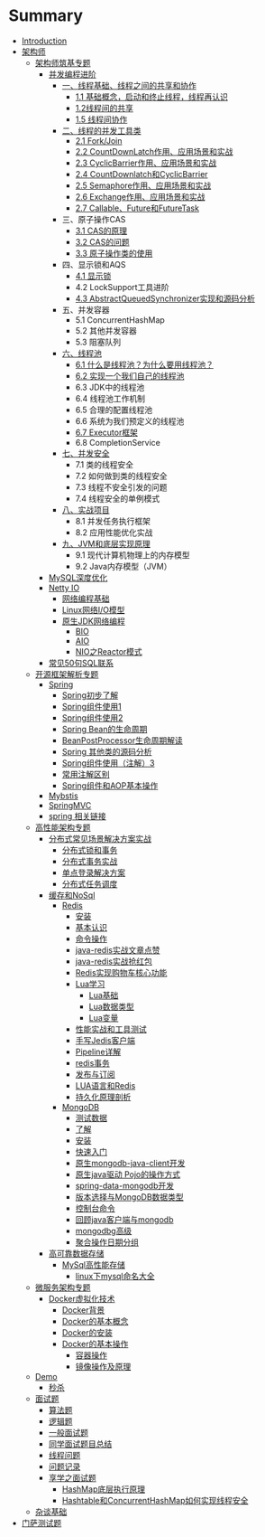 # Summary

* [Introduction](README.md)
* [架构师](jia-gou-shi.md)
  * [架构师筑基专题](chapter1.md)
    * [并发编程进阶](chapter1/bing-fa-bian-cheng-jin-jie.md)
      * [一、线程基础、线程之间的共享和协作](chapter1/bing-fa-bian-cheng-jin-jie/xian-cheng-ji-chu-3001-xian-cheng-zhi-jian-de-gong-xiang-he-xie-zuo.md)
        * [1.1 基础概念，启动和终止线程，线程再认识](chapter1/bing-fa-bian-cheng-jin-jie/xian-cheng-ji-chu-3001-xian-cheng-zhi-jian-de-gong-xiang-he-xie-zuo/ji-chu-gai-nian.md)
        * [1.2线程间的共享](chapter1/bing-fa-bian-cheng-jin-jie/xian-cheng-ji-chu-3001-xian-cheng-zhi-jian-de-gong-xiang-he-xie-zuo/xian-cheng-jian-de-gong-xiang.md)
        * [1.5 线程间协作](chapter1/bing-fa-bian-cheng-jin-jie/xian-cheng-ji-chu-3001-xian-cheng-zhi-jian-de-gong-xiang-he-xie-zuo/xian-cheng-jian-xie-zuo.md)
      * [二、线程的并发工具类](chapter1/bing-fa-bian-cheng-jin-jie/er-3001-xian-cheng-de-bing-fa-gong-ju-lei.md)
        * [2.1 Fork/Join](chapter1/bing-fa-bian-cheng-jin-jie/er-3001-xian-cheng-de-bing-fa-gong-ju-lei/21-forkjoin.md)
        * [2.2 CountDownLatch作用、应用场景和实战](chapter1/bing-fa-bian-cheng-jin-jie/er-3001-xian-cheng-de-bing-fa-gong-ju-lei/22-countdownlatchzuo-yong-3001-ying-yong-chang-jing-he-shi-zhan.md)
        * [2.3 CyclicBarrier作用、应用场景和实战](chapter1/bing-fa-bian-cheng-jin-jie/er-3001-xian-cheng-de-bing-fa-gong-ju-lei/23-cyclicbarrierzuo-yong-3001-ying-yong-chang-jing-he-shi-zhan.md)
        * [2.4 CountDownlatch和CyclicBarrier](chapter1/bing-fa-bian-cheng-jin-jie/er-3001-xian-cheng-de-bing-fa-gong-ju-lei/24-countdownlatchhe-cyclicbarrier.md)
        * [2.5 Semaphore作用、应用场景和实战](chapter1/bing-fa-bian-cheng-jin-jie/er-3001-xian-cheng-de-bing-fa-gong-ju-lei/25-semaphorezuo-yong-3001-ying-yong-chang-jing-he-shi-zhan.md)
        * [2.6 Exchange作用、应用场景和实战](chapter1/bing-fa-bian-cheng-jin-jie/er-3001-xian-cheng-de-bing-fa-gong-ju-lei/26-exchangezuo-yong-3001-ying-yong-chang-jing-he-shi-zhan.md)
        * [2.7 Callable、Future和FutureTask](chapter1/bing-fa-bian-cheng-jin-jie/er-3001-xian-cheng-de-bing-fa-gong-ju-lei/27-callablefuturehe-futuretask.md)
      * 三、原子操作CAS
        * [3.1 CAS的原理](chapter1/bing-fa-bian-cheng-jin-jie/31-casde-yuan-li.md)
        * [3.2 CAS的问题](chapter1/bing-fa-bian-cheng-jin-jie/32-casde-wen-ti.md)
        * [3.3 原子操作类的使用](chapter1/bing-fa-bian-cheng-jin-jie/33-yuan-zi-cao-zuo-lei-de-shi-yong.md)
      * 四、显示锁和AQS
        * [4.1 显示锁](chapter1/bing-fa-bian-cheng-jin-jie/xian-shi-suo.md)
        * 4.2 LockSupport工具进阶
        * [4.3 AbstractQueuedSynchronizer实现和源码分析](chapter1/bing-fa-bian-cheng-jin-jie/43-abstractqueuedsynchronizershi-zhan.md)
      * 五、并发容器
        * 5.1 ConcurrentHashMap
        * 5.2 其他并发容器
        * 5.3 阻塞队列
      * [六、线程池](chapter1/bing-fa-bian-cheng-jin-jie/liu-3001-xian-cheng-chi.md)
        * [6.1 什么是线程池？为什么要用线程池？](chapter1/bing-fa-bian-cheng-jin-jie/liu-3001-xian-cheng-chi/61-shi-yao-shi-xian-cheng-chi-ff1f-wei-shi-yao-yao-yong-xian-cheng-chi-ff1f.md)
        * [6.2 实现一个我们自己的线程池](chapter1/bing-fa-bian-cheng-jin-jie/liu-3001-xian-cheng-chi/62-shi-xian-yi-ge-wo-men-zi-ji-de-xian-cheng-chi.md)
        * 6.3 JDK中的线程池
        * 6.4 线程池工作机制
        * 6.5 合理的配置线程池
        * 6.6 系统为我们预定义的线程池
        * [6.7 Executor框架](chapter1/bing-fa-bian-cheng-jin-jie/liu-3001-xian-cheng-chi/67-executorkuang-jia.md)
        * 6.8 CompletionService
      * [七、并发安全](chapter1/bing-fa-bian-cheng-jin-jie/qi-3001-bing-fa-an-quan.md)
        * 7.1 类的线程安全
        * 7.2 如何做到类的线程安全
        * 7.3 线程不安全引发的问题
        * 7.4 线程安全的单例模式
      * [八、实战项目](chapter1/bing-fa-bian-cheng-jin-jie/ba-3001-shi-zhan-xiang-mu.md)
        * 8.1 并发任务执行框架
        * 8.2 应用性能优化实战
      * [九、JVM和底层实现原理](chapter1/bing-fa-bian-cheng-jin-jie/jiu-3001-jvm-he-di-ceng-shi-xian-yuan-li.md)
        * 9.1 现代计算机物理上的内存模型
        * 9.2 Java内存模型（JVM）
    * [MySQL深度优化](chapter1/mysqlshen-du-you-hua.md)
    * [Netty IO](chapter1/netty-io.md)
      * [网络编程基础](chapter1/netty-io/wang-luo-bian-cheng-ji-chu.md)
      * [Linux网络I/O模型](chapter1/netty-io/linuxwang-luo-i-o-mo-xing.md)
      * [原生JDK网络编程](chapter1/netty-io/yuan-sheng-jdk-wang-luo-bian-cheng.md)
        * [BIO](chapter1/netty-io/yuan-sheng-jdk-wang-luo-bian-cheng/bio.md)
        * [AIO](chapter1/netty-io/yuan-sheng-jdk-wang-luo-bian-cheng/aio.md)
        * [NIO之Reactor模式](chapter1/netty-io/yuan-sheng-jdk-wang-luo-bian-cheng/niozhi-reactor-mo-shi.md)
    * [常见50句SQL联系](chapter1/mysqlshen-du-you-hua/chang-jian-50-ju-sql-lian-xi.md)
  * [开源框架解析专题](kai-yuan-kuang-jia-jie-xi-zhuan-ti.md)
    * [Spring](kai-yuan-kuang-jia-jie-xi-zhuan-ti/spring.md)
      * [Spring初步了解](kai-yuan-kuang-jia-jie-xi-zhuan-ti/springchu-bu-le-jie.md)
      * [Spring组件使用1](kai-yuan-kuang-jia-jie-xi-zhuan-ti/springzu-jian-shi-yong-1.md)
      * [Spring组件使用2](kai-yuan-kuang-jia-jie-xi-zhuan-ti/spring5.md)
      * [Spring Bean的生命周期](kai-yuan-kuang-jia-jie-xi-zhuan-ti/spring-beande-sheng-ming-zhou-qi.md)
      * [BeanPostProcessor生命周期解读](kai-yuan-kuang-jia-jie-xi-zhuan-ti/beanpostprocessorsheng-ming-zhou-qi-jie-du.md)
      * [Spring 其他类的源码分析](kai-yuan-kuang-jia-jie-xi-zhuan-ti/spring-qi-ta-lei-de-yuan-ma-fen-xi.md)
      * [Spring组件使用（注解）3](kai-yuan-kuang-jia-jie-xi-zhuan-ti/springzu-jian-shi-yong-ff08-zhu-jie-ff09-3.md)
      * [常用注解区别](kai-yuan-kuang-jia-jie-xi-zhuan-ti/chang-yong-zhu-jie-qu-bie.md)
      * [Spring组件和AOP基本操作](kai-yuan-kuang-jia-jie-xi-zhuan-ti/springzu-jian-he-aop-ji-ben-cao-zuo.md)
    * [Mybstis](kai-yuan-kuang-jia-jie-xi-zhuan-ti/mybstis.md)
    * [SpringMVC](kai-yuan-kuang-jia-jie-xi-zhuan-ti/springmvc.md)
    * [spring 相关链接](kai-yuan-kuang-jia-jie-xi-zhuan-ti/spring-xiang-guan-lian-jie.md)
  * [高性能架构专题](chapter1/gao-xing-neng-jia-gou-zhuan-ti.md)
    * [分布式常见场景解决方案实战](chapter1/fen-bu-shi-chang-jian-chang-jing-jie-jue-fang-an-shi-zhan.md)
      * [分布式锁和事务](chapter1/fen-bu-shi-chang-jian-chang-jing-jie-jue-fang-an-shi-zhan/fen-bu-shi-shi-wu-he-suo.md)
      * [分布式事务实战](chapter1/fen-bu-shi-chang-jian-chang-jing-jie-jue-fang-an-shi-zhan/fen-bu-shi-shi-wu-shi-zhan.md)
      * [单点登录解决方案](chapter1/fen-bu-shi-chang-jian-chang-jing-jie-jue-fang-an-shi-zhan/dan-dian-deng-lu.md)
      * [分布式任务调度](chapter1/fen-bu-shi-chang-jian-chang-jing-jie-jue-fang-an-shi-zhan/fen-bu-shi-ren-wu-diao-du.md)
    * [缓存和NoSql](chapter1/huancun-he-nosql.md)
      * [Redis](chapter1/redisbasic.md)
        * [安装](chapter1/an-zhuang.md)
        * [基本认识](chapter1/redis.md)
        * [命令操作](chapter1/ming-ling-cao-zuo.md)
        * [java-redis实战文章点赞](chapter1/javake-hu-duan-shi-zhan.md)
        * [java-redis实战抢红包](chapter1/java-redisshi-zhan-qiang-hong-bao.md)
        * [Redis实现购物车核心功能](chapter1/redisshi-xian-gou-wu-che-he-xin-gong-neng.md)
        * [Lua学习](chapter1/luaxue-xi.md)
          * [Lua基础](chapter1/luayu-yan-xue-xi.md)
          * [Lua数据类型](chapter1/luashu-ju-lei-xing.md)
          * [Lua变量](chapter1/luabian-liang.md)
        * [性能实战和工具测试](chapter1/xing-neng-shi-zhan-he-gong-ju-ce-shi.md)
        * [手写Jedis客户端](chapter1/shou-xie-jedis-ke-hu-duan.md)
        * [Pipeline详解](chapter1/pipelinexiang-jie.md)
        * [redis事务](chapter1/redisshi-wu.md)
        * [发布与订阅](chapter1/fa-bu-yu-ding-yue.md)
        * [LUA语言和Redis](chapter1/luayu-yan-he-redis.md)
        * [持久化原理剖析](chapter1/chi-jiu-hua-yuan-li-pou-xi.md)
      * [MongoDB](chapter1/mongodb.md)
        * [测试数据](chapter1/mongodb/ce-shi-shu-ju.md)
        * [了解](chapter1/mongodb/ru-men.md)
        * [安装](chapter1/mongodb/an-zhuang.md)
        * [快速入门](chapter1/mongodb/kuai-su-ru-men.md)
        * [原生mongodb-java-client开发](chapter1/mongodb/yuan-sheng-mongodb-java-client-kai-fa.md)
        * [原生java驱动 Pojo的操作方式](chapter1/mongodb/yuan-sheng-java-qu-dong-pojo-de-cao-zuo-fang-shi.md)
        * [spring-data-mongodb开发](chapter1/mongodb/spring-data-mongodbkai-fa.md)
        * [版本选择与MongoDB数据类型](chapter1/mongodb/ban-ben-xuan-ze-yu-mongodb-shu-ju-lei-xing.md)
        * [控制台命令](chapter1/mongodb/kong-zhi-tai-ming-ling.md)
        * [回顾java客户端与mongodb](chapter1/mongodb/hui-gu-java-ke-hu-duan-yu-mongodb.md)
        * [mongodbg高级](chapter1/mongodb/mongodbggao-ji.md)
        * [聚合操作日期分组](chapter1/mongodb/ju-he-cao-zuo-ri-qi-fen-zu.md)
    * [高可靠数据存储](chapter1/gao-ke-kao-shu-ju-cun-chu.md)
      * [MySql高性能存储](chapter1/gao-ke-kao-shu-ju-cun-chu/mysqlgao-xing-neng-cun-chu.md)
        * [linux下mysql命名大全](chapter1/gao-ke-kao-shu-ju-cun-chu/mysqlgao-xing-neng-cun-chu/linuxxia-mysql-ming-ming-da-quan.md)
  * [微服务架构专题](wei-fu-wu-jia-gou-zhuan-ti.md)
    * [Docker虚拟化技术](dockerxu-ni-hua-ji-zhu.md)
      * [Docker背景](dockerxu-ni-hua-ji-zhu/dockerjian-dan-jie-shao.md)
      * [Docker的基本概念](dockerxu-ni-hua-ji-zhu/dockerde-ji-ben-gai-nian.md)
      * [Docker的安装](dockerxu-ni-hua-ji-zhu/dockerde-an-zhuang.md)
      * [Docker的基本操作](dockerxu-ni-hua-ji-zhu/rong-qi-cao-zuo.md)
        * [容器操作](dockerxu-ni-hua-ji-zhu/dockerde-ji-ben-cao-zuo.md)
        * [镜像操作及原理](dockerxu-ni-hua-ji-zhu/jing-xiang-cao-zuo.md)
  * [Demo](demo.md)
    * [秒杀](miao-sha.md)
  * [面试题](chapter1/mian-shi-ti.md)
    * [算法题](chapter1/mian-shi-ti/suan-fa-ti.md)
    * [逻辑题](chapter1/mian-shi-ti/luo-ji-ti.md)
    * [一般面试题](chapter1/mian-shi-ti/yi-ban-mian-shi-ti-2.md)
    * [同学面试题目总结](chapter1/mian-shi-ti/jing-yan-zhi-tan.md)
    * [线程问题](chapter1/mian-shi-ti/xian-cheng-wen-ti.md)
    * [问题记录](chapter1/mian-shi-ti/wen-ti-ji-lu.md)
    * [享学之面试题](chapter1/mian-shi-ti/xiang-xue-zhi-mian-shi-ti.md)
      * [HashMap底层执行原理](chapter1/mian-shi-ti/xiang-xue-zhi-mian-shi-ti/hashmapdi-ceng-zhi-xing-yuan-li.md)
      * [Hashtable和ConcurrentHashMap如何实现线程安全](chapter1/mian-shi-ti/xiang-xue-zhi-mian-shi-ti/hashtablehe-concurrenthashmap-ru-he-shi-xian-xian-cheng-an-quan.md)
  * [杂谈基础](chapter1/ji-chu.md)
* [门萨测试题](men-sa-ce-shi-ti.md)

